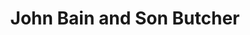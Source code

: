---
title: "John Bain and Son Butcher"
url: /edinburgh/john-bain-and-son-butcher/
shop: Metzgerei
---